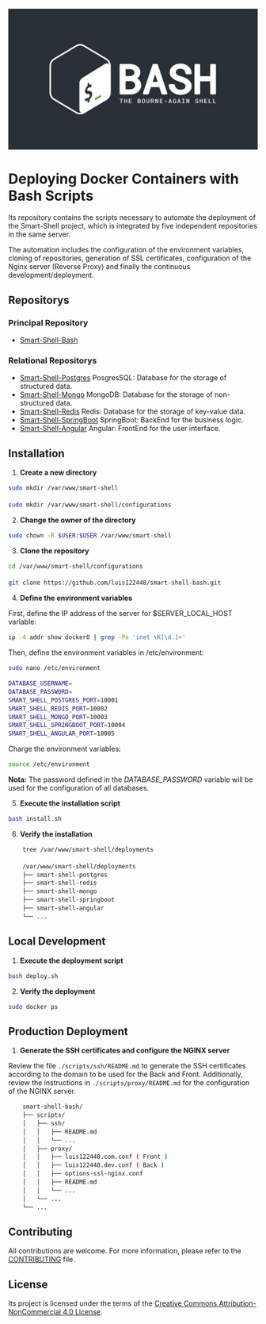 ![Logo del Projecto](./resources/logo.png)

# Deploying Docker Containers with Bash Scripts

Its repository contains the scripts necessary to automate the deployment of the Smart-Shell project, which is integrated by five independent repositories in the same server.

The automation includes the configuration of the environment variables, cloning of repositories, generation of SSL certificates, configuration of the Nginx server (Reverse Proxy) and finally the continuous development/deployment.
  
## Repositorys

### Principal Repository
- [Smart-Shell-Bash](https://github.com/luis122448/smart-shell-bash)

### Relational Repositorys

- [Smart-Shell-Postgres](https://github.com/luis122448/smart-shell-postgres)
PosgresSQL: Database for the storage of structured data.
- [Smart-Shell-Mongo](https://github.com/luis122448/smart-shell-mongo)
MongoDB: Database for the storage of non-structured data.
- [Smart-Shell-Redis](https://github.com/luis122448/smart-shell-redis)
Redis: Database for the storage of key-value data.
- [Smart-Shell-SpringBoot](https://github.com/luis122448/smart-shell-springboot)
SpringBoot: BackEnd for the business logic.
- [Smart-Shell-Angular](https://github.com/luis122448/smart-shell-angular)
Angular: FrontEnd for the user interface.

## Installation

1. **Create a new directory**

```bash
sudo mkdir /var/www/smart-shell

sudo mkdir /var/www/smart-shell/configurations
```

2. **Change the owner of the directory**
   
```bash
sudo chown -R $USER:$USER /var/www/smart-shell
```

3. **Clone the repository**
   
```bash
cd /var/www/smart-shell/configurations

git clone https://github.com/luis122448/smart-shell-bash.git
```

4. **Define the environment variables**
    
First, define the IP address of the server for $SERVER_LOCAL_HOST variable:
    
```bash
ip -4 addr show docker0 | grep -Po 'inet \K[\d.]+' 
```

Then, define the environment variables in /etc/environment:

```bash
sudo nano /etc/environment
```

```bash
DATABASE_USERNAME=
DATABASE_PASSWORD=
SMART_SHELL_POSTGRES_PORT=10001
SMART_SHELL_REDIS_PORT=10002
SMART_SHELL_MONGO_PORT=10003
SMART_SHELL_SPRINGBOOT_PORT=10004
SMART_SHELL_ANGULAR_PORT=10005
```

Charge the environment variables:

```bash
source /etc/environment
```

**Nota:** The password defined in the *DATABASE_PASSWORD* variable will be used for the configuration of all databases.

5. **Execute the installation script**
    
```bash
bash install.sh
```

6. **Verify the installation**
    
```bash
    tree /var/www/smart-shell/deployments

    /var/www/smart-shell/deployments
    ├── smart-shell-postgres
    ├── smart-shell-redis
    ├── smart-shell-mongo
    ├── smart-shell-springboot
    ├── smart-shell-angular
    └── ...
```

## Local Development

1. **Execute the deployment script**
    
```bash
bash deploy.sh
```

2. **Verify the deployment**
    
```bash
sudo docker ps
```

## Production Deployment

1. **Generate the SSH certificates and configure the NGINX server**

Review the file `./scripts/ssh/README.md` to generate the SSH certificates according to the domain to be used for the Back and Front.
Additionally, review the instructions in `./scripts/proxy/README.md` for the configuration of the NGINX server.

```bash
    smart-shell-bash/
    ├── scripts/
    │   ├── ssh/
    │   │   ├── README.md
    │   │   └── ...
    │   ├── proxy/
    │   │   ├── luis122448.com.conf ( Front )
    │   │   ├── luis122448.dev.conf ( Back )
    │   │   ├── options-ssl-nginx.conf
    │   │   ├── README.md
    │   │   └── ...
    │   └── ...
    └── ...
```

## Contributing

All contributions are welcome. For more information, please refer to the [CONTRIBUTING](./CONTRIBUTING.md) file.

## License

Its project is licensed under the terms of the [Creative Commons Attribution-NonCommercial 4.0 License](./LICENSE).